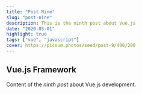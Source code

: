 ```yaml
---
title: "Post Nine"
slug: "post-nine"
description: This is the ninth post about Vue.js
date: "2020-05-01"
highlight: true
tags: ["vue", "javascript"]
cover: https://picsum.photos/seed/post-9/400/200
---
```


## Vue.js Framework

Content of the _ninth post_ about Vue.js development.
